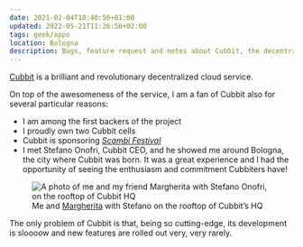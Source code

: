 ```yaml
---
date: 2021-02-04T10:40:50+01:00
updated: 2022-05-21T11:26:56+02:00
tags: geek/apps
location: Bologna
description: Bugs, feature request and notes about Cubbit, the decentralized storage system I love and use everyday
---
```

[Cubbit](https://cubbit.io) is a brilliant and revolutionary decentralized cloud service.

On top of the awesomeness of the service, I am a fan of Cubbit also for several particular reasons:
- I am among the first backers of the project
- I proudly own two Cubbit cells
- Cubbit is sponsoring <cite>[Scambi Festival](https://scambi.org)</cite>
- I met Stefano Onofri, Cubbit CEO, and he showed me around Bologna, the city where Cubbit was born. It was a great experience and I had the opportunity of seeing the enthusiasm and commitment Cubbiters have!

<figure>
	<img src='/2022-02-03-stefano-onofri-cubbit-bologna.jpg' alt='A photo of me and my friend Margherita with Stefano Onofri, on the rooftop of Cubbit HQ'>
	<figcaption>Me and <a href='https://mondomarghe.jimdofree.com' target='_blank' title='“mondomarghe” — Margherita’s website'>Margherita</a> with Stefano on the rooftop of Cubbit’s HQ</figcaption>
</figure>

The only problem of Cubbit is that, being so cutting-edge, its development is sloooow and new features are rolled out very, very rarely.
